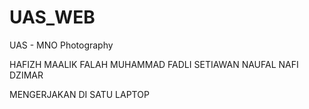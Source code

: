 # UAS_WEB

UAS - MNO Photography

HAFIZH MAALIK FALAH
MUHAMMAD FADLI SETIAWAN
NAUFAL NAFI DZIMAR

MENGERJAKAN DI SATU LAPTOP
